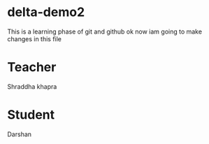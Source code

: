 # delta-demo2
This is a learning phase of git and github
ok now iam going to make changes in this file
# Teacher
Shraddha khapra
 # Student
 Darshan
 